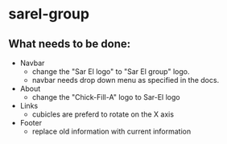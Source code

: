 # sarel-group

## What needs to be done:

- Navbar
  - change the "Sar El logo" to "Sar El group" logo.
  - navbar needs drop down menu as specified in the docs.
- About
  - change the "Chick-Fill-A" logo to Sar-El logo
- Links
  - cubicles are preferd to rotate on the X axis
- Footer
  - replace old information with current information
